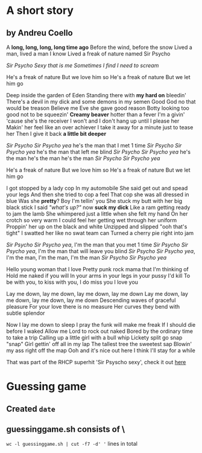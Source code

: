 # A short story

## by Andreu Coello

A **long, long, long, long time ago**
Before the wind, before the snow
Lived a man, lived a man I know
Lived a freak of nature named Sir Psycho

*Sir Psycho Sexy that is me
Sometimes I find I need to scream*

He's a freak of nature
But we love him so
He's a freak of nature
But we let him go

Deep inside the garden of Eden
Standing there with **my hard on** bleedin'
There's a devil in my dick and some demons in my semen
Good God no that would be treason
Believe me Eve she gave good reason
Botty looking too good not to be squeezin'
**Creamy beaver** hotter than a fever
I'm a givin' 'cause she's the receiver
I won't and I don't hang up until I please her
Makin' her feel like an over achiever
I take it away for a minute just to tease her
Then I give it back **a little bit deeper**

*Sir Psycho Sir Psycho yea* he's the man that I met 1 time
*Sir Psycho Sir Psycho yea* he's the man that left me blind
*Sir Psycho Sir Psycho yea* he's the man he's the man he's the man 
*Sir Psycho Sir Psycho yea*

He's a freak of nature
But we love him so
He's a freak of nature
But we let him go

I got stopped by a lady cop
In my automobile
She said get out and spead your legs
And then she tried to cop a feel
That cop she was all dressed in blue
Was she **pretty**? Boy I'm tellin' you
She stuck my butt with her big black stick
I said *"what's up?"* now **suck my dick**
Like a ram getting ready to jam the lamb
She whimpered just a little when she felt my hand
On her crotch so very warm
I could feel her getting wet through her uniform
Proppin' her up on the black and white
Unzipped and slipped "ooh that's tight"
I swatted her like no swat team can
Turned a cherry pie right into jam

*Sir Psycho Sir Psycho yea*, I'm the man that you met 1 time
*Sir Psycho Sir Psycho yea*, I'm the man that will leave you blind
*Sir Psycho Sir Psycho yea*, I'm the man, I'm the man, I'm the man 
*Sir Psycho Sir Psycho yea*

Hello young woman that I love
Pretty punk rock mama that I'm thinking of
Hold me naked if you will
In your arms in your legs in your pussy I'd kill
To be with you, to kiss with you, I do miss you
I love you

Lay me down, lay me down, lay me down, lay me down
Lay me down, lay me down, lay me down, lay me down
Descending waves of graceful pleasure
For your love there is no measure
Her curves they bend with subtle splendor

Now I lay me down to sleep
I pray the funk will make me freak
If I should die before I waked
Allow me Lord to rock out naked
Bored by the ordinary time to take a trip
Calling up a little girl with a bull whip
Lickety split go snap "snap"
Girl gettin' off all in my lap
The tallest tree the sweetest sap
Blowin' my ass right off the map
Ooh and it's nice out here
I think I'll stay for a while 

That was part of the RHCP superhit 'Sir Psyscho sexy',
check it out [here](https://www.youtube.com/watch?v=Y7d2vWh8kiQ)

# Guessing game
## Created `date`
## guessinggame.sh consists of \
`wc -l guessinggame.sh | cut -f7 -d' '` lines in total

